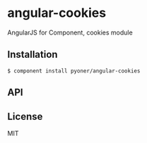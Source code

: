 
# angular-cookies

  AngularJS for Component, cookies module

## Installation

    $ component install pyoner/angular-cookies

## API

   

## License

  MIT
